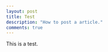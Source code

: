```yaml
---
layout: post
title: Test
description: "How to post a article."
comments: true
---
```


This is a test.
